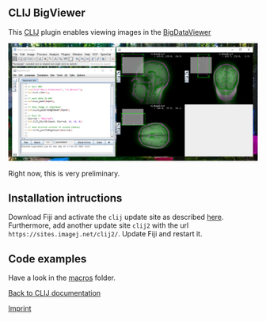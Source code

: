 ## CLIJ BigViewer
This [CLIJ](https://clij.github.io) plugin enables viewing images in the [BigDataViewer](https://imagej.net/BigDataViewer)

![Image](images/screenshot_bdv.png)

Right now, this is very preliminary.

## Installation intructions
Download Fiji and activate the `clij` update site as described [here](https://clij.github.io/clij-docs/installationInFiji). 
Furthermore, add another update site `clij2` with the url `https://sites.imagej.net/clij2/`.
Update Fiji and restart it.

## Code examples
Have a look in the [macros](https://github.com/clij/clij-bdv/tree/master/src/main/macro) folder.

[Back to CLIJ documentation](https://clij.github.io/)

[Imprint](https://clij.github.io/imprint)
